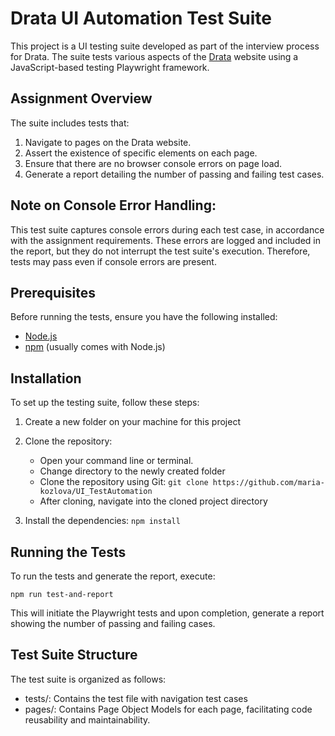 # Drata UI Automation Test Suite

This project is a UI testing suite developed as part of the interview process for Drata. The suite tests various aspects of the [Drata](https://drata.com/) website using a JavaScript-based testing Playwright framework.

## Assignment Overview

The suite includes tests that:

1. Navigate to pages on the Drata website.
2. Assert the existence of specific elements on each page.
3. Ensure that there are no browser console errors on page load.
4. Generate a report detailing the number of passing and failing test cases.

## Note on Console Error Handling:
This test suite captures console errors during each test case, in accordance with the assignment requirements. These errors are logged and included in the report, but they do not interrupt the test suite's execution. Therefore, tests may pass even if console errors are present.

## Prerequisites

Before running the tests, ensure you have the following installed:

* [Node.js](https://nodejs.org/en)
* [npm](https://www.npmjs.com/) (usually comes with Node.js)

## Installation

To set up the testing suite, follow these steps:
1. Create a new folder on your machine for this project 

2. Clone the repository:
    * Open your command line or terminal.
    * Change directory to the newly created folder
    * Clone the repository using Git:
    `git clone https://github.com/maria-kozlova/UI_TestAutomation`
    * After cloning, navigate into the cloned project directory

3. Install the dependencies:
`npm install`

## Running the Tests

To run the tests and generate the report, execute:

`npm run test-and-report`

This will initiate the Playwright tests and upon completion, generate a report showing the number of passing and failing cases.

## Test Suite Structure

The test suite is organized as follows:

* tests/: Contains the test file with navigation test cases
* pages/: Contains Page Object Models for each page, facilitating code reusability and maintainability.



